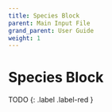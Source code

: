 ```yaml
---
title: Species Block
parent: Main Input File
grand_parent: User Guide
weight: 1
---
```

# Species Block

TODO
{: .label .label-red }
